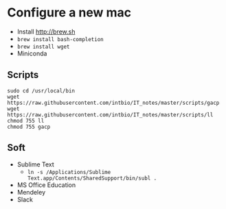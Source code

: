 # Configure a new mac
- Install http://brew.sh
- `brew install bash-completion`
- `brew install wget`
- Miniconda

## Scripts
```
sudo cd /usr/local/bin
wget https://raw.githubusercontent.com/intbio/IT_notes/master/scripts/gacp
wget https://raw.githubusercontent.com/intbio/IT_notes/master/scripts/ll
chmod 755 ll
chmod 755 gacp
```



## Soft
- Sublime Text
   - `ln -s /Applications/Sublime Text.app/Contents/SharedSupport/bin/subl .`
- MS Office Education
- Mendeley
- Slack
